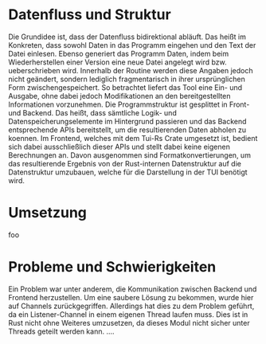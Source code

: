 # Datenfluss und Struktur
Die Grundidee ist, dass der Datenfluss bidirektional abläuft. Das heißt im Konkreten, dass sowohl Daten in das Programm eingehen und den Text der Datei einlesen. Ebenso generiert das Programm Daten, indem beim Wiederherstellen einer Version eine neue Datei angelegt wird bzw. ueberschrieben wird. Innerhalb der Routine werden diese Angaben jedoch nicht geändert, sondern lediglich fragmentarisch in ihrer ursprünglichen Form zwischengespeichert. So betrachtet liefert das Tool eine Ein- und Ausgabe, ohne dabei jedoch Modifikationen an den bereitgestellten Informationen vorzunehmen.
Die Programmstruktur ist gesplittet in Front- und Backend. Das heißt, dass sämtliche Logik- und Datenspeicherungselemente im Hintergrund passieren und das Backend entsprechende APIs bereitstellt, um die resultierenden Daten abholen zu koennen. Im Frontend, welches mit dem Tui-Rs Crate umgesetzt ist, bedient sich dabei ausschließlich dieser APIs und stellt dabei keine eigenen Berechnungen an.
Davon ausgenommen sind Formatkonvertierungen, um das resultierende Ergebnis von der Rust-internen Datenstruktur auf die Datenstruktur umzubauen, welche für die Darstellung in der TUI benötigt wird.
# Umsetzung
foo

# Probleme und Schwierigkeiten
Ein Problem war unter anderem, die Kommunikation zwischen Backend und Frontend herzustellen. Um eine saubere Lösung zu bekommen, wurde hier auf Channels zurückgegriffen. Allerdings hat dies zu dem Problem geführt, da ein Listener-Channel in einem eigenen Thread laufen muss. Dies ist in Rust nicht ohne Weiteres umzusetzen, da dieses Modul nicht sicher unter Threads geteilt werden kann. ....